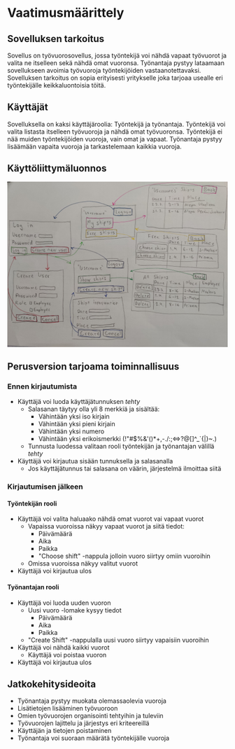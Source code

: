 # Vaatimusmäärittely
## Sovelluksen tarkoitus
Sovellus on työvuorosovellus, jossa työntekijä voi nähdä vapaat työvuorot ja valita ne itselleen sekä nähdä omat vuoronsa. Työnantaja pystyy lataamaan sovellukseen avoimia työvuoroja työntekijöiden vastaanotettavaksi. Sovelluksen tarkoitus on sopia erityisesti yritykselle joka tarjoaa usealle eri työntekijälle keikkaluontoisia töitä.

## Käyttäjät
Sovelluksella on kaksi käyttäjäroolia: Työntekijä ja työnantaja. Työntekijä voi valita listasta itselleen työvuoroja ja nähdä omat työvuoronsa. Työntekijä ei nää muiden työntekijöiden vuoroja, vain omat ja vapaat. Työnantaja pystyy lisäämään vapaita vuoroja ja tarkastelemaan kaikkia vuoroja.

## Käyttöliittymäluonnos
![Käyttöliittymäluonnos](https://github.com/evahteri/ot-harjoitustyo/blob/master/dokumentaatio/kuvat/IMG_20220329_175616.jpg)

## Perusversion tarjoama toiminnallisuus
### Ennen kirjautumista
- Käyttäjä voi luoda käyttäjätunnuksen _tehty_
  - Salasanan täytyy olla yli 8 merkkiä ja sisältää:
    - Vähintään yksi iso kirjain
    - Vähintään yksi pieni kirjain
    - Vähintään yksi numero
    - Vähintään yksi erikoismerkki (!"#$%&'()*+,-./:;<=>?@[\]^_`{|}~.)
   - Tunnusta luodessa valitaan rooli työntekijän ja työnantajan välillä _tehty_
- Käyttäjä voi kirjautua sisään tunnuksella ja salasanalla
  - Jos käyttäjätunnus tai salasana on väärin, järjestelmä ilmoittaa siitä
### Kirjautumisen jälkeen
#### Työntekijän rooli
- Käyttäjä voi valita haluaako nähdä omat vuorot vai vapaat vuorot
  - Vapaissa vuoroissa näkyy vapaat vuorot ja siitä tiedot:
    - Päivämäärä
    - Aika
    - Paikka
    - "Choose shift" -nappula jolloin vuoro siirtyy omiin vuoroihin
  - Omissa vuoroissa näkyy valitut vuorot
- Käyttäjä voi kirjautua ulos
#### Työnantajan rooli
- Käyttäjä voi luoda uuden vuoron
  - Uusi vuoro -lomake kysyy tiedot
    - Päivämäärä
    - Aika
    - Paikka
   - "Create Shift" -nappulalla uusi vuoro siirtyy vapaisiin vuoroihin
- Käyttäjä voi nähdä kaikki vuorot
  - Käyttäjä voi poistaa vuoron
- Käyttäjä voi kirjautua ulos

## Jatkokehitysideoita
- Työnantaja pystyy muokata olemassaolevia vuoroja
- Lisätietojen lisääminen työvuoroon
- Omien työvuorojen organisointi tehtyihin ja tuleviin
- Työvuorojen lajittelu ja järjestys eri kriteereillä
- Käyttäjän ja tietojen poistaminen
- Työnantaja voi suoraan määrätä työntekijälle vuoroja


  
